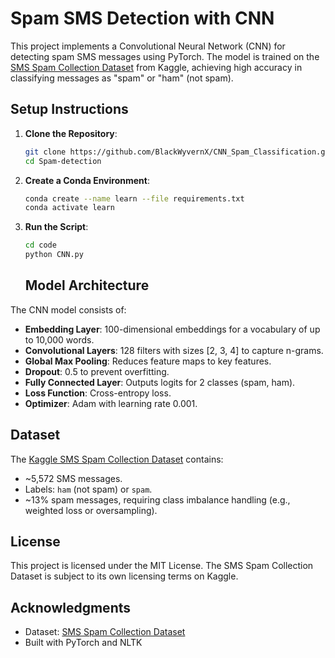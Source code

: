 # Spam SMS Detection with CNN

This project implements a Convolutional Neural Network (CNN) for detecting spam SMS messages using PyTorch. The model is trained on the [SMS Spam Collection Dataset](https://www.kaggle.com/datasets/uciml/sms-spam-collection-dataset) from Kaggle, achieving high accuracy in classifying messages as "spam" or "ham" (not spam).

## Setup Instructions

1. **Clone the Repository**:
   ```bash
   git clone https://github.com/BlackWyvernX/CNN_Spam_Classification.git
   cd Spam-detection
   ```

2. **Create a Conda Environment**:
   ```bash
   conda create --name learn --file requirements.txt
   conda activate learn
   ```

5. **Run the Script**:
   ```bash
   cd code
   python CNN.py
   ```

   ## Model Architecture
The CNN model consists of:
- **Embedding Layer**: 100-dimensional embeddings for a vocabulary of up to 10,000 words.
- **Convolutional Layers**: 128 filters with sizes [2, 3, 4] to capture n-grams.
- **Global Max Pooling**: Reduces feature maps to key features.
- **Dropout**: 0.5 to prevent overfitting.
- **Fully Connected Layer**: Outputs logits for 2 classes (spam, ham).
- **Loss Function**: Cross-entropy loss.
- **Optimizer**: Adam with learning rate 0.001.

## Dataset
The [Kaggle SMS Spam Collection Dataset](https://www.kaggle.com/datasets/uciml/sms-spam-collection-dataset) contains:
- ~5,572 SMS messages.
- Labels: `ham` (not spam) or `spam`.
- ~13% spam messages, requiring class imbalance handling (e.g., weighted loss or oversampling).

## License

This project is licensed under the MIT License. The SMS Spam Collection Dataset is subject to its own licensing terms on Kaggle.

## Acknowledgments

- Dataset: [SMS Spam Collection Dataset](https://www.kaggle.com/datasets/uciml/sms-spam-collection-dataset)
- Built with PyTorch and NLTK

   
